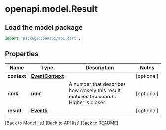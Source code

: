 # openapi.model.Result

## Load the model package
```dart
import 'package:openapi/api.dart';
```

## Properties
Name | Type | Description | Notes
------------ | ------------- | ------------- | -------------
**context** | [**EventContext**](EventContext.md) |  | [optional] 
**rank** | **num** | A number that describes how closely this result matches the search. Higher is closer. | [optional] 
**result** | [**Event5**](Event5.md) |  | [optional] 

[[Back to Model list]](../README.md#documentation-for-models) [[Back to API list]](../README.md#documentation-for-api-endpoints) [[Back to README]](../README.md)


